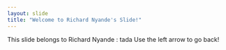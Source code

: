 ```yaml
---
layout: slide
title: "Welcome to Richard Nyande's Slide!"
---
```

This slide belongs to Richard Nyande : tada 
Use the left arrow to go back!
